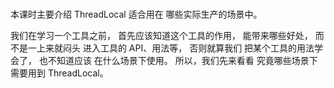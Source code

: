 ### 
本课时主要介绍 
ThreadLocal 适合用在
哪些实际生产的场景中。

我们在学习一个工具之前，
首先应该知道这个工具的作用，
能带来哪些好处，
而不是一上来就闷头
进入工具的 API、用法等，
否则就算我们
把某个工具的用法学会了，
也不知道应该
在什么场景下使用。
所以，我们先来看看
究竟哪些场景下
需要用到 ThreadLocal。




